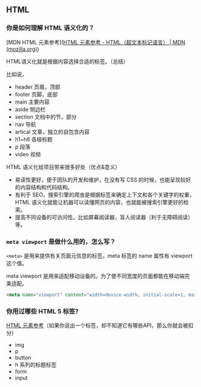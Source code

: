 ## HTML

### 你是如何理解 HTML 语义化的？

[MDN HTML 元素参考]([HTML 元素参考 - HTML（超文本标记语言） | MDN (mozilla.org)](https://developer.mozilla.org/zh-CN/docs/Web/HTML/Element))

HTML语义化就是根据内容选择合适的标签。（总结）

比如说，

- header 页眉，顶部
- footer 页脚，底部
- main 主要内容
- aside 侧边栏
- section 文档中的节，部分
- nav 导航
- artical 文章，独立的自包含内容
- h1~h6 各级标题
- p 段落
- video 视频

HTML 语义化给项目带来很多好处（优点&意义）

+ 易读性更好，便于团队的开发和维护，在没有写 CSS 的时候，也能呈现较好的内容结构和代码结构。
+ 有利于 SEO，搜索引擎的爬虫是根据标签来确定上下文和各个关键字的权重，HTML 语义化就能让机器可以读懂网页的内容，也就能被搜索引擎更好的检索。
+ 提高不同设备的可访问性。比如屏幕阅读器，盲人阅读器（利于无障碍阅读）等。

### `meta viewport` 是做什么用的，怎么写？

`<meta>` 是用来提供有关页面元信息的标签。meta 标签的 name 属性有 viewport 这个值。

meta viewport 是用来适配移动设备的。为了使不同宽度的页面都能在移动端完美适配。

```html
<meta name="viewport" content="width=device-width, initial-scale=1, maximum-scale=1, minimum-scale=1">
```

### 你用过哪些 HTML 5 标签?

[HTML 元素参考](https://developer.mozilla.org/zh-CN/docs/Web/HTML/Element)（如果你说出一个标签，却不知道它有哪些API，那么你就会被扣分）

+ img 
+ p
+ button 
+ h 系列的标题标签 
+ form 
+ input